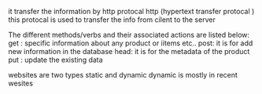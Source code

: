 
 it transfer the information by http protocal
 http (hypertext transfer protocal )
 this protocal is used to transfer the info from cilent to the server
 
The different methods/verbs and their associated actions are listed below:
get : specific information about any product or iitems etc..
post: it is for add new information in the database
head: it is for the metadata of the product
put : update the existing data


websites are two types static and dynamic
dynamic is mostly in recent wesites


